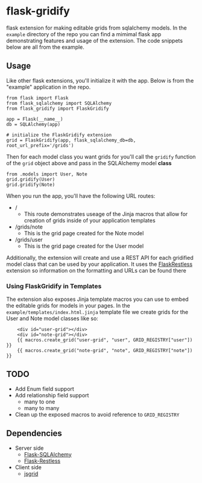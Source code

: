# flask-gridify
flask extension for making editable grids from sqlalchemy models. In the `example` directory of the repo you can find a mimimal flask app demonstrating features and usage of the extension. The code snippets below are all from the example.

## Usage

Like other flask extensions, you'll initialize it with the app. Below is from the "example" application in the repo.

```
from flask import Flask
from flask_sqlalchemy import SQLAlchemy
from flask_gridify import FlaskGridify

app = Flask(__name__)
db = SQLAlchemy(app)

# initialize the FlaskGridify extension
grid = FlaskGridify(app, flask_sqlalchemy_db=db, root_url_prefix='/grids')
```

Then for each model class you want grids for you'll call the `gridify` function of the `grid` object above and pass in the SQLAlchemy model **class**

```
from .models import User, Note
grid.gridify(User)
grid.gridify(Note)
```

When you run the app, you'll have the following URL routes:

* /
	* This route demonstrates useage of the Jinja macros that allow for creation of grids inside of your application templates
* /grids/note
	* This is the grid page created for the Note model
* /grids/user
	* This is the grid page created for the User model

Additionally, the extension will create and use a REST API for each gridified model class that can be used by your application. It uses the [FlaskRestless](https://flask-restless.readthedocs.io/en/stable/) extension so information on the formatting and URLs can be found there

### Using FlaskGridify in Templates

The extension also exposes Jinja template macros you can use to embed the editable grids for models in your pages. In the `example/templates/index.html.jinja` template file we create grids for the User and Note model classes like so:

```
    <div id="user-grid"></div>
    <div id="note-grid"></div>
    {{ macros.create_grid("user-grid", "user", GRID_REGISTRY["user"]) }}
    {{ macros.create_grid("note-grid", "note", GRID_REGISTRY["note"]) }}
```

## TODO
* Add Enum field support
* Add relationship field support
	* many to one
	* many to many
* Clean up the exposed macros to avoid reference to `GRID_REGISTRY`

## Dependencies
* Server side
	* [Flask-SQLAlchemy](https://flask-sqlalchemy.palletsprojects.com/en/2.x/)
	* [Flask-Restless](https://flask-restless.readthedocs.io/en/stable/)
* Client side
	* [jsgrid](http://js-grid.com/)


